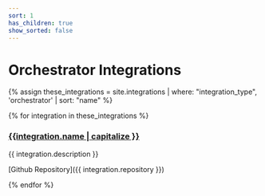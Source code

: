 ```yaml
---
sort: 1
has_children: true
show_sorted: false
---
```


# Orchestrator Integrations

{% assign these_integrations = site.integrations | where: "integration_type", 'orchestrator' | sort: "name" %}

{% for integration in these_integrations %}

### [{{integration.name | capitalize }}](/integrations/{{integration.name}})

{{ integration.description }}

[Github Repository]({{ integration.repository }})

{% endfor %}
